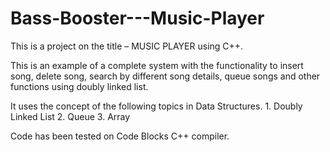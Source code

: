 # Bass-Booster---Music-Player

This is a project on the title – MUSIC PLAYER using C++.

This is an example of a complete system with the functionality to insert song, delete song, search by different song details, queue songs and other functions using doubly linked list.

It uses the concept of the following topics in Data Structures.
	1. Doubly Linked List
	2. Queue
	3. Array
	
Code has been tested on Code Blocks C++ compiler.
